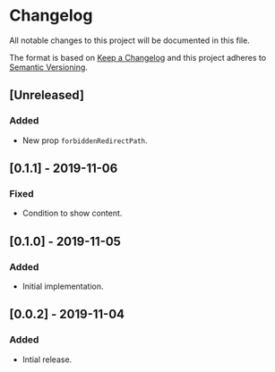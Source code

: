 # Changelog

All notable changes to this project will be documented in this file.

The format is based on [Keep a Changelog](http://keepachangelog.com/en/1.0.0/)
and this project adheres to [Semantic Versioning](http://semver.org/spec/v2.0.0.html).

## [Unreleased]

### Added

- New prop `forbiddenRedirectPath`.

## [0.1.1] - 2019-11-06

### Fixed

- Condition to show content.

## [0.1.0] - 2019-11-05

### Added

- Initial implementation.

## [0.0.2] - 2019-11-04

### Added

- Intial release.
